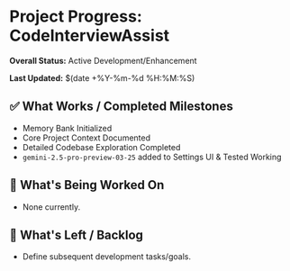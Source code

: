 # Project Progress: CodeInterviewAssist

**Overall Status:** Active Development/Enhancement

**Last Updated:** $(date +%Y-%m-%d %H:%M:%S)

## ✅ What Works / Completed Milestones

*   Memory Bank Initialized
*   Core Project Context Documented
*   Detailed Codebase Exploration Completed
*   `gemini-2.5-pro-preview-03-25` added to Settings UI & Tested Working

## 🚧 What's Being Worked On

*   None currently.

## 📝 What's Left / Backlog

*   Define subsequent development tasks/goals. 